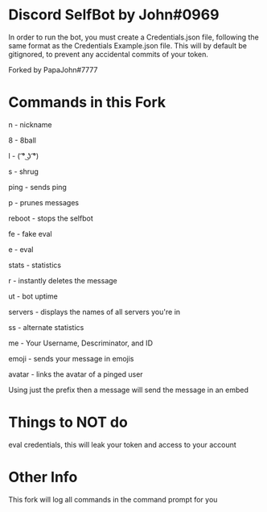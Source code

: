 # Discord SelfBot by John#0969
In order to run the bot, you must create a Credentials.json file, following the same format as the Credentials Example.json file. This will by default be gitignored, to prevent any accidental commits of your token.

Forked by PapaJohn#7777


# Commands in this Fork

n - nickname

8 - 8ball

l - ( ͡° ͜ʖ ͡°)

s - shrug

ping - sends ping

p - prunes messages

reboot - stops the selfbot

fe - fake eval

e - eval

stats - statistics

r - instantly deletes the message

ut - bot uptime 

servers - displays the names of all servers you're in

ss - alternate statistics

me - Your Username, Descriminator, and ID

emoji - sends your message in emojis


avatar - links the avatar of a pinged user



Using just the prefix then a message will send the message in an embed



# Things to NOT do

eval credentials, this will leak your token and access to your account

# Other Info

This fork will log all commands in the command prompt for you
